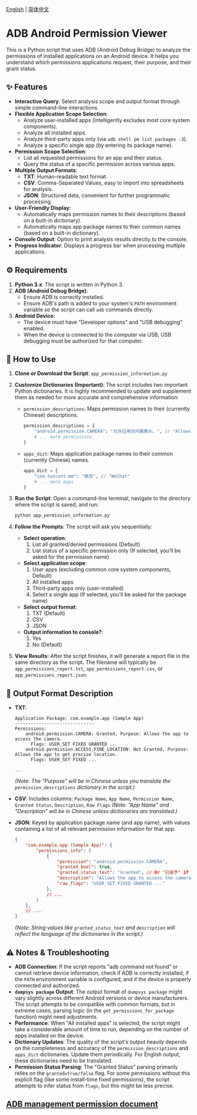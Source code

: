 [English](README_en.md) | [简体中文](README.md)
# ADB Android Permission Viewer

This is a Python script that uses ADB (Android Debug Bridge) to analyze the permissions of installed applications on an Android device. It helps you understand which permissions applications request, their purpose, and their grant status.

## ✨ Features

*   **Interactive Query**: Select analysis scope and output format through simple command-line interactions.
*   **Flexible Application Scope Selection**:
    *   Analyze user-installed apps (intelligently excludes most core system components).
    *   Analyze all installed apps.
    *   Analyze third-party apps only (via `adb shell pm list packages -3`).
    *   Analyze a specific single app (by entering its package name).
*   **Permission Scope Selection**:
    *   List all requested permissions for an app and their status.
    *   Query the status of a specific permission across various apps.
*   **Multiple Output Formats**:
    *   **TXT**: Human-readable text format.
    *   **CSV**: Comma-Separated Values, easy to import into spreadsheets for analysis.
    *   **JSON**: Structured data, convenient for further programmatic processing.
*   **User-Friendly Display**:
    *   Automatically maps permission names to their descriptions (based on a built-in dictionary).
    *   Automatically maps app package names to their common names (based on a built-in dictionary).
*   **Console Output**: Option to print analysis results directly to the console.
*   **Progress Indicator**: Displays a progress bar when processing multiple applications.

## ⚙️ Requirements

1.  **Python 3.x**: The script is written in Python 3.
2.  **ADB (Android Debug Bridge)**:
    *   Ensure ADB is correctly installed.
    *   Ensure ADB's path is added to your system's `PATH` environment variable so the script can call `adb` commands directly.
3.  **Android Device**:
    *   The device must have "Developer options" and "USB debugging" enabled.
    *   When the device is connected to the computer via USB, USB debugging must be authorized for that computer.

## 🚀 How to Use

1.  **Clone or Download the Script**:
    `app_permission_information.py` 

2.  **Customize Dictionaries (Important)**:
    The script includes two important Python dictionaries. It is highly recommended to update and supplement them as needed for more accurate and comprehensive information:
    *   `permission_descriptions`: Maps permission names to their (currently Chinese) descriptions.
        ```python
        permission_descriptions = {
            "android.permission.CAMERA": "允许应用访问摄像头。", // "Allows the app to access the camera."
            # ... more permissions
        }
        ```
    *   `apps_dict`: Maps application package names to their common (currently Chinese) names.
        ```python
        apps_dict = {
            "com.tencent.mm": "微信", // "WeChat"
            # ... more apps
        }
        ```
    

3.  **Run the Script**:
    Open a command-line terminal, navigate to the directory where the script is saved, and run:
    ```bash
    python app_permission_information.py
    ```

4.  **Follow the Prompts**:
    The script will ask you sequentially:
    *   **Select operation**:
        1.  List all granted/denied permissions (Default)
        2.  List status of a specific permission only (If selected, you'll be asked for the permission name)
    *   **Select application scope**:
        1.  User apps (excluding common core system components, Default)
        2.  All installed apps
        3.  Third-party apps only (user-installed)
        4.  Select a single app (If selected, you'll be asked for the package name)
    *   **Select output format**:
        1.  TXT (Default)
        2.  CSV
        3.  JSON
    *   **Output information to console?**:
        1.  Yes
        2.  No (Default)

5.  **View Results**:
    After the script finishes, it will generate a report file in the same directory as the script. The filename will typically be `app_permissions_report.txt`, `app_permissions_report.csv`, or `app_permissions_report.json`.

## 📄 Output Format Description

*   **TXT**:
    ```
    Application Package: com.example.app (Sample App)
    ------------------------------
    Permissions:
        android.permission.CAMERA: Granted, Purpose: Allows the app to access the camera.
          Flags: USER_SET FIXED GRANTED ...
        android.permission.ACCESS_FINE_LOCATION: Not Granted, Purpose: Allows the app to get precise location.
          Flags: USER_SET FIXED ...

    ...
    ```
    *(Note: The "Purpose" will be in Chinese unless you translate the `permission_descriptions` dictionary in the script.)*

*   **CSV**:
    Includes columns: `Package Name`, `App Name`, `Permission Name`, `Granted Status`, `Description`, `Raw Flags`
    *(Note: "App Name" and "Description" will be in Chinese unless dictionaries are translated.)*

*   **JSON**:
    Keyed by application package name (and app name), with values containing a list of all relevant permission information for that app.
    ```json
    {
        "com.example.app (Sample App)": {
            "permissions_info": [
                {
                    "permission": "android.permission.CAMERA",
                    "granted_bool": true,
                    "granted_status_text": "Granted", // Or "已授予" if not translated
                    "description": "Allows the app to access the camera.", // Or Chinese equivalent
                    "raw_flags": "USER_SET FIXED GRANTED ..."
                },
                // ...
            ]
        },
        // ...
    }
    ```
    *(Note: String values like `granted_status_text` and `description` will reflect the language of the dictionaries in the script.)*

## ⚠️ Notes & Troubleshooting

*   **ADB Connection**: If the script reports "adb command not found" or cannot retrieve device information, check if ADB is correctly installed, if the `PATH` environment variable is configured, and if the device is properly connected and authorized.
*   **`dumpsys package` Output**: The output format of `dumpsys package` might vary slightly across different Android versions or device manufacturers. The script attempts to be compatible with common formats, but in extreme cases, parsing logic (in the `get_permissions_for_package` function) might need adjustments.
*   **Performance**: When "All installed apps" is selected, the script might take a considerable amount of time to run, depending on the number of apps installed on the device.
*   **Dictionary Updates**: The quality of the script's output heavily depends on the completeness and accuracy of the `permission_descriptions` and `apps_dict` dictionaries. Update them periodically. For English output, these dictionaries need to be translated.
*   **Permission Status Parsing**: The "Granted Status" parsing primarily relies on the `granted=true/false` flag. For some permissions without this explicit flag (like some install-time fixed permissions), the script attempts to infer status from `flags`, but this might be less precise.

## [ADB management permission document](permission_oprate.md)

